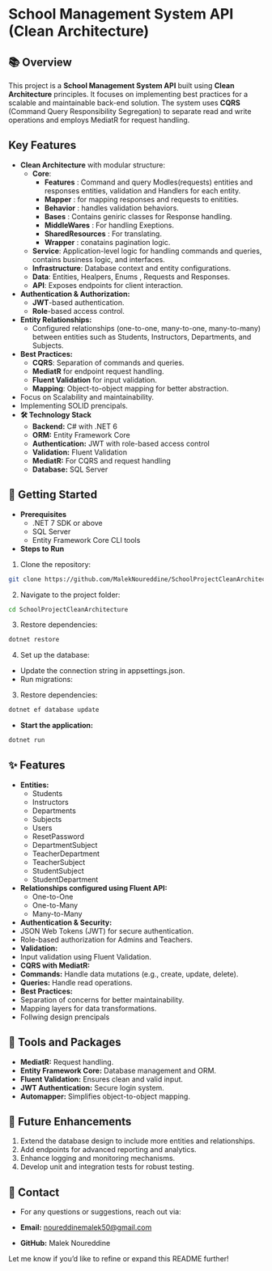 # School Management System API (Clean Architecture)
## 📚 Overview
This project is a **School Management System API** built using **Clean Architecture** principles. It focuses on implementing best practices for a scalable and maintainable back-end solution. The system uses **CQRS** (Command Query Responsibility Segregation) to separate read and write operations and employs MediatR for request handling.

## Key Features
- **Clean Architecture** with modular structure:
  - **Core**:
    - **Features** : Command and query Modles(requests) entities and responses entities, validation and Handlers for each entity.
    - **Mapper** : for mapping responses and requests to enitities.
    - **Behavior** : handles validation behaviors.
    - **Bases** : Contains geniric classes for Response handling.
    - **MiddleWares** : For handling Exeptions.
    - **SharedResources** : For translating.
    - **Wrapper** : conatains pagination logic.
  - **Service**: Application-level logic for handling commands and queries, contains business logic, and interfaces.
  - **Infrastructure**: Database context and entity configurations.
  - **Data**: Entities, Healpers, Enums , Requests and Responses.
  - **API**: Exposes endpoints for client interaction.
- **Authentication & Authorization:**
  - **JWT**-based authentication.
  - **Role**-based access control.
- **Entity Relationships:**
  - Configured relationships (one-to-one, many-to-one, many-to-many) between entities such as Students, Instructors, Departments, and Subjects.
- **Best Practices:**
  - **CQRS**: Separation of commands and queries.
  - **MediatR** for endpoint request handling.
  - **Fluent Validation** for input validation.
  - **Mapping**: Object-to-object mapping for better abstraction.
- Focus on Scalability and maintainability.
- Implementing SOLID prencipals.
- **🛠️ Technology Stack**
  - **Backend:** C# with .NET 6
  - **ORM:** Entity Framework Core
  - **Authentication:** JWT with role-based access control
  - **Validation:** Fluent Validation
  - **MediatR:** For CQRS and request handling
  - **Database:** SQL Server
## 🚀 Getting Started
- **Prerequisites**
  - .NET 7 SDK or above
  - SQL Server
  - Entity Framework Core CLI tools
- **Steps to Run**
1. Clone the repository:
```bash
git clone https://github.com/MalekNoureddine/SchoolProjectCleanArchitecture.git
```
2. Navigate to the project folder:
```bash 
cd SchoolProjectCleanArchitecture
```
3. Restore dependencies:
```bash 
dotnet restore
```
4. Set up the database:
 - Update the connection string in appsettings.json.
 - Run migrations:
3. Restore dependencies:
```bash 
dotnet ef database update
```
- **Start the application:**
```bash 
dotnet run
```
## ✨ Features
- **Entities:**
  - Students
  - Instructors
  - Departments
  - Subjects
  - Users
  - ResetPassword
  - DepartmentSubject
  - TeacherDepartment
  - TeacherSubject
  - StudentSubject
  - StudentDepartment
- **Relationships configured using Fluent API:**
  - One-to-One
  - One-to-Many
  - Many-to-Many
- **Authentication & Security:**
 - JSON Web Tokens (JWT) for secure authentication.
 - Role-based authorization for Admins and Teachers.
- **Validation:**
- Input validation using Fluent Validation.
- **CQRS with MediatR:**
 - **Commands:** Handle data mutations (e.g., create, update, delete).
 - **Queries:** Handle read operations.
- **Best Practices:**
- Separation of concerns for better maintainability.
- Mapping layers for data transformations.
- Follwing design prencipals 
## 🔧 Tools and Packages
- **MediatR:** Request handling.
- **Entity Framework Core:** Database management and ORM.
- **Fluent Validation:** Ensures clean and valid input.
- **JWT Authentication:** Secure login system.
- **Automapper:** Simplifies object-to-object mapping.
## 🎯 Future Enhancements
1. Extend the database design to include more entities and relationships.
2. Add endpoints for advanced reporting and analytics.
3. Enhance logging and monitoring mechanisms.
4. Develop unit and integration tests for robust testing.
## 📧 Contact
- For any questions or suggestions, reach out via:

- **Email:** noureddinemalek50@gmail.com
- **GitHub:** Malek Noureddine

Let me know if you’d like to refine or expand this README further!
